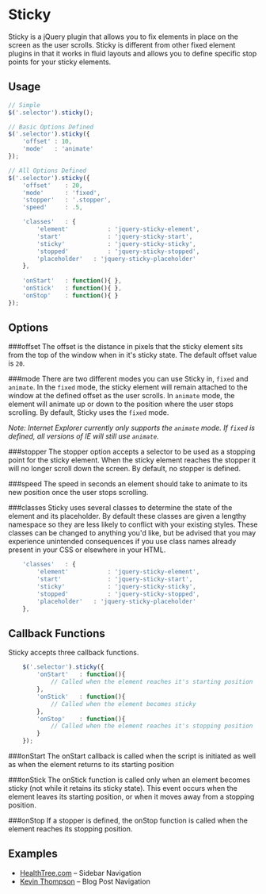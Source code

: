 Sticky
====================
Sticky is a jQuery plugin that allows you to fix elements in place on the screen as the user scrolls. Sticky is different from other fixed element plugins in that it works in fluid layouts and allows you to define specific stop points for your sticky elements.

Usage
--------------------

``` javascript
// Simple
$('.selector').sticky();

// Basic Options Defined
$('.selector').sticky({
	'offset' : 10,
	'mode'   : 'animate'
});

// All Options Defined
$('.selector').sticky({
	'offset'	: 20,
	'mode'		: 'fixed',
	'stopper'	: '.stopper',
	'speed'		: .5,

	'classes'	: {
		'element'			: 'jquery-sticky-element',
		'start'				: 'jquery-sticky-start',
		'sticky'			: 'jquery-sticky-sticky',
		'stopped'			: 'jquery-sticky-stopped',
		'placeholder'	: 'jquery-sticky-placeholder'
	},
	
	'onStart'	: function(){ },
	'onStick'	: function(){ },
	'onStop'	: function(){ }
});
```

Options
--------------------
###offset
The offset is the distance in pixels that the sticky element sits from the top of the window when in it's 
sticky state. The default offset value is `20`.

###mode
There are two different modes you can use Sticky in, `fixed` and `animate`. In the `fixed` mode, the sticky 
element will remain attached to the window at the defined offset as the user scrolls. In `animate` mode, 
the element will animate up or down to the position where the user stops scrolling. By default, Sticky uses 
the `fixed` mode.

*Note: Internet Explorer currently only supports the `animate` mode. If `fixed` is defined, all versions of IE will still use `animate`.*

###stopper
The stopper option accepts a selector to be used as a stopping point for the sticky element. When the sticky 
element reaches the stopper it will no longer scroll down the screen. By default, no stopper is defined.

###speed
The speed in seconds an element should take to animate to its new position once the user stops scrolling.

###classes
Sticky uses several classes to determine the state of the element and its placeholder. By default these classes
are given a lengthy namespace so they are less likely to conflict with your existing styles. These classes can
be changed to anything you'd like, but be advised that you may experience unintended consequences if you use
class names already present in your CSS or elsewhere in your HTML.

``` javascript
	'classes'	: {
		'element'			: 'jquery-sticky-element',
		'start'				: 'jquery-sticky-start',
		'sticky'			: 'jquery-sticky-sticky',
		'stopped'			: 'jquery-sticky-stopped',
		'placeholder'	: 'jquery-sticky-placeholder'
	},
```

Callback Functions
--------------------
Sticky accepts three callback functions.
``` javascript
	$('.selector').sticky({
		'onStart'	: function(){
			// Called when the element reaches it's starting position
		},
		'onStick'	: function(){
			// Called when the element becomes sticky
		},
		'onStop'	: function(){
			// Called when the element reaches it's stopping position
		}
	});
```
	
###onStart
The onStart callback is called when the script is initiated as well as when the element returns to its starting position
	
###onStick
The onStick function is called only when an element becomes sticky (not while it retains its sticky state). This event occurs when the element leaves its starting position, or when it moves away from a stopping position.
	
###onStop
If a stopper is defined, the onStop function is called when the element reaches its stopping position.

Examples
--------------------
* [HealthTree.com](http://www.healthtree.com/news/) – Sidebar Navigation
* [Kevin Thompson](http://kevinthompson.info/) – Blog Post Navigation
